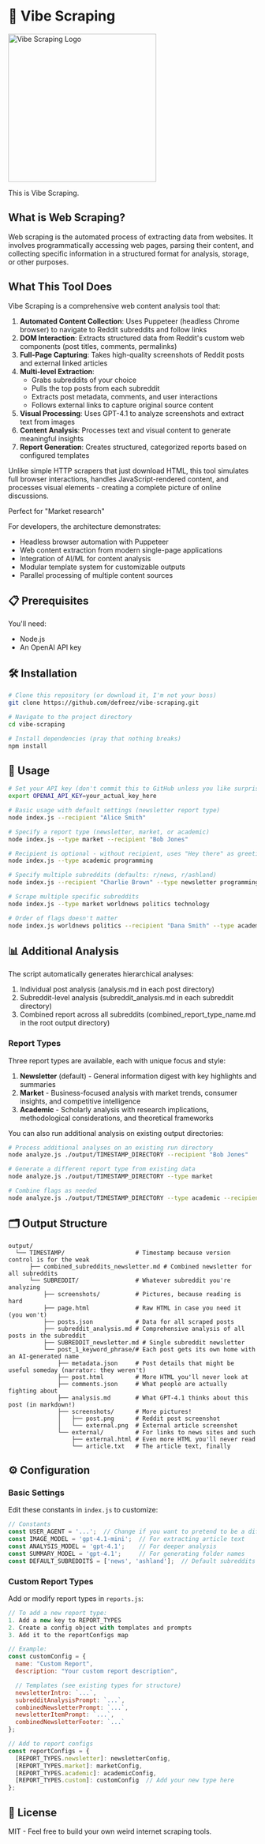 # 🔮 Vibe Scraping

<img src="logo.png" alt="Vibe Scraping Logo" width="300"/>

This is Vibe Scraping.

## What is Web Scraping?

Web scraping is the automated process of extracting data from websites. It involves programmatically accessing web pages, parsing their content, and collecting specific information in a structured format for analysis, storage, or other purposes.

## What This Tool Does

Vibe Scraping is a comprehensive web content analysis tool that:

1. **Automated Content Collection**: Uses Puppeteer (headless Chrome browser) to navigate to Reddit subreddits and follow links
2. **DOM Interaction**: Extracts structured data from Reddit's custom web components (post titles, comments, permalinks)
3. **Full-Page Capturing**: Takes high-quality screenshots of Reddit posts and external linked articles
4. **Multi-level Extraction**:
   - Grabs subreddits of your choice
   - Pulls the top posts from each subreddit
   - Extracts post metadata, comments, and user interactions
   - Follows external links to capture original source content
5. **Visual Processing**: Uses GPT-4.1 to analyze screenshots and extract text from images
6. **Content Analysis**: Processes text and visual content to generate meaningful insights
7. **Report Generation**: Creates structured, categorized reports based on configured templates

Unlike simple HTTP scrapers that just download HTML, this tool simulates full browser interactions, handles JavaScript-rendered content, and processes visual elements - creating a complete picture of online discussions.

Perfect for "Market research"

For developers, the architecture demonstrates:
- Headless browser automation with Puppeteer
- Web content extraction from modern single-page applications
- Integration of AI/ML for content analysis
- Modular template system for customizable outputs
- Parallel processing of multiple content sources 

## 📋 Prerequisites

You'll need:

- Node.js
- An OpenAI API key 

## 🛠️ Installation

```bash
# Clone this repository (or download it, I'm not your boss)
git clone https://github.com/defreez/vibe-scraping.git

# Navigate to the project directory
cd vibe-scraping

# Install dependencies (pray that nothing breaks)
npm install
```

## 🚀 Usage

```bash
# Set your API key (don't commit this to GitHub unless you like surprise AWS bills)
export OPENAI_API_KEY=your_actual_key_here

# Basic usage with default settings (newsletter report type)
node index.js --recipient "Alice Smith"

# Specify a report type (newsletter, market, or academic)
node index.js --type market --recipient "Bob Jones"

# Recipient is optional - without recipient, uses "Hey there" as greeting
node index.js --type academic programming

# Specify multiple subreddits (defaults: r/news, r/ashland)
node index.js --recipient "Charlie Brown" --type newsletter programming

# Scrape multiple specific subreddits
node index.js --type market worldnews politics technology

# Order of flags doesn't matter
node index.js worldnews politics --recipient "Dana Smith" --type academic
```

## 📊 Additional Analysis

The script automatically generates hierarchical analyses:
1. Individual post analysis (analysis.md in each post directory)
2. Subreddit-level analysis (subreddit_analysis.md in each subreddit directory)
3. Combined report across all subreddits (combined_report_type_name.md in the root output directory)

### Report Types

Three report types are available, each with unique focus and style:

1. **Newsletter** (default) - General information digest with key highlights and summaries
2. **Market** - Business-focused analysis with market trends, consumer insights, and competitive intelligence
3. **Academic** - Scholarly analysis with research implications, methodological considerations, and theoretical frameworks

You can also run additional analysis on existing output directories:

```bash
# Process additional analyses on an existing run directory
node analyze.js ./output/TIMESTAMP_DIRECTORY --recipient "Bob Jones"

# Generate a different report type from existing data
node analyze.js ./output/TIMESTAMP_DIRECTORY --type market

# Combine flags as needed
node analyze.js ./output/TIMESTAMP_DIRECTORY --type academic --recipient "Charlie Brown"
```

## 🗂️ Output Structure

```
output/
  └── TIMESTAMP/                    # Timestamp because version control is for the weak
      ├── combined_subreddits_newsletter.md # Combined newsletter for all subreddits
      └── SUBREDDIT/                # Whatever subreddit you're analyzing
          ├── screenshots/          # Pictures, because reading is hard
          ├── page.html             # Raw HTML in case you need it (you won't)
          ├── posts.json            # Data for all scraped posts
          ├── subreddit_analysis.md # Comprehensive analysis of all posts in the subreddit
          ├── SUBREDDIT_newsletter.md # Single subreddit newsletter
          └── post_1_keyword_phrase/# Each post gets its own home with an AI-generated name
              ├── metadata.json     # Post details that might be useful someday (narrator: they weren't)
              ├── post.html         # More HTML you'll never look at
              ├── comments.json     # What people are actually fighting about
              ├── analysis.md       # What GPT-4.1 thinks about this post (in markdown!)
              ├── screenshots/      # More pictures!
              │   ├── post.png      # Reddit post screenshot
              │   └── external.png  # External article screenshot
              └── external/         # For links to news sites and such
                  ├── external.html # Even more HTML you'll never read
                  └── article.txt   # The article text, finally
```

## ⚙️ Configuration

### Basic Settings

Edit these constants in `index.js` to customize:

```javascript
// Constants
const USER_AGENT = '...';  // Change if you want to pretend to be a different browser
const IMAGE_MODEL = 'gpt-4.1-mini';  // For extracting article text
const ANALYSIS_MODEL = 'gpt-4.1';    // For deeper analysis
const SUMMARY_MODEL = 'gpt-4.1';     // For generating folder names
const DEFAULT_SUBREDDITS = ['news', 'ashland'];  // Default subreddits to scrape
```

### Custom Report Types

Add or modify report types in `reports.js`:

```javascript
// To add a new report type:
1. Add a new key to REPORT_TYPES
2. Create a config object with templates and prompts
3. Add it to the reportConfigs map

// Example:
const customConfig = {
  name: "Custom Report",
  description: "Your custom report description",

  // Templates (see existing types for structure)
  newsletterIntro: `...`,
  subredditAnalysisPrompt: `...`,
  combinedNewsletterPrompt: `...`,
  newsletterItemPrompt: `...`,
  combinedNewsletterFooter: `...`
};

// Add to report configs
const reportConfigs = {
  [REPORT_TYPES.newsletter]: newsletterConfig,
  [REPORT_TYPES.market]: marketConfig,
  [REPORT_TYPES.academic]: academicConfig,
  [REPORT_TYPES.custom]: customConfig  // Add your new type here
};
```

## 📜 License

MIT - Feel free to build your own weird internet scraping tools.